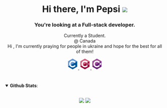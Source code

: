 <h1 align="center">Hi there, I'm Pepsi <img src="https://media.discordapp.net/attachments/965388831232770118/975182246757675148/Untitled_1366_768_px_1546_202_px.gif?width=960&height=125" width="50"></h1>
<h3 align="center">You're looking at a  Full-stack developer.</h3>

<p align="center">
    <a> Currently a Student. </><a>
    <br>
    <a>@ Canada<a>
            <br>
         <a>Hi , I'm currently praying for people in ukraine and hope for the best for all of them!</><a>
</p>

<p align="center">
  <a title="C" href="https://www.learn-c.org/">
    <img width="35" src="https://github.com/devicons/devicon/blob/master/icons/c/c-original.svg" alt="C Logo">
  </a>
  <a title="C++" href="https://www.learncpp.com/">
    <img width="35" src="https://github.com/devicons/devicon/blob/master/icons/cplusplus/cplusplus-original.svg" alt="Cpp Logo">
  </a>
  <a title="C#" href="https://www.w3schools.com/cs/default.asp">
    <img width="35" src="https://github.com/devicons/devicon/blob/master/icons/csharp/csharp-original.svg" alt="Csharp Logo">
  </a>
</p>

<h1 align="center"></h1>

<details open>
    <summary><b>Github Stats</b>: </summary>
    <br>
<p align="center">
      <img src="https://github-readme-stats.vercel.app/api?username=PePsIDeveloper&theme=dark">
  <img src="https://github-readme-stats.vercel.app/api/top-langs/?username=PePsIDeveloper&theme=dark">
</p>
